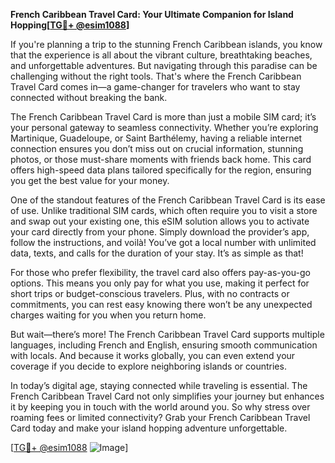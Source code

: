 **French Caribbean Travel Card: Your Ultimate Companion for Island Hopping[[TG💪+ @esim1088](https://t.me/s/esim1088)]**

If you're planning a trip to the stunning French Caribbean islands, you know that the experience is all about the vibrant culture, breathtaking beaches, and unforgettable adventures. But navigating through this paradise can be challenging without the right tools. That's where the French Caribbean Travel Card comes in—a game-changer for travelers who want to stay connected without breaking the bank.

The French Caribbean Travel Card is more than just a mobile SIM card; it’s your personal gateway to seamless connectivity. Whether you’re exploring Martinique, Guadeloupe, or Saint Barthélemy, having a reliable internet connection ensures you don’t miss out on crucial information, stunning photos, or those must-share moments with friends back home. This card offers high-speed data plans tailored specifically for the region, ensuring you get the best value for your money.

One of the standout features of the French Caribbean Travel Card is its ease of use. Unlike traditional SIM cards, which often require you to visit a store and swap out your existing one, this eSIM solution allows you to activate your card directly from your phone. Simply download the provider’s app, follow the instructions, and voilà! You’ve got a local number with unlimited data, texts, and calls for the duration of your stay. It’s as simple as that!

For those who prefer flexibility, the travel card also offers pay-as-you-go options. This means you only pay for what you use, making it perfect for short trips or budget-conscious travelers. Plus, with no contracts or commitments, you can rest easy knowing there won’t be any unexpected charges waiting for you when you return home.

But wait—there’s more! The French Caribbean Travel Card supports multiple languages, including French and English, ensuring smooth communication with locals. And because it works globally, you can even extend your coverage if you decide to explore neighboring islands or countries.

In today’s digital age, staying connected while traveling is essential. The French Caribbean Travel Card not only simplifies your journey but enhances it by keeping you in touch with the world around you. So why stress over roaming fees or limited connectivity? Grab your French Caribbean Travel Card today and make your island hopping adventure unforgettable.

[[TG💪+ @esim1088](https://t.me/s/esim1088) ![Image](https://i.postimg.cc/Y0z9fWf4/image.png)]
